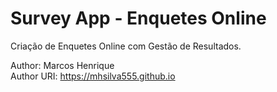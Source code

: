 # Survey App - Enquetes Online

Criação de Enquetes Online com Gestão de Resultados.

Author: Marcos Henrique<br>
Author URI: https://mhsilva555.github.io